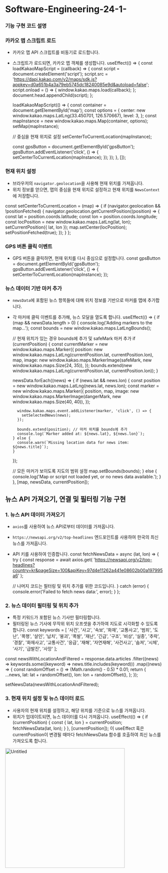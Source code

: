 # Software-Engineering-24-1-

### 기능 구현 코드 설명

### **카카오 맵 스크립트 로드**

- 카카오 맵 API 스크립트를 비동기로 로드합니다.
- 스크립트가 로드되면, 카카오 맵 객체를 생성합니다.
useEffect(() => {
  const loadKakaoMapScript = (callback) => {
    const script = document.createElement('script');
    script.src = '<https://dapi.kakao.com/v2/maps/sdk.js?appkey=d0a651b4a3a79eb5745dc18240085e9d&autoload=false>';
    script.onload = () => {
      window.kakao.maps.load(callback);
    };
    document.head.appendChild(script);
  };

  loadKakaoMapScript(() => {
    const container = document.getElementById('map');
    const options = {
      center: new window.kakao.maps.LatLng(33.450701, 126.570667),
      level: 3,
    };
    const mapInstance = new window.kakao.maps.Map(container, options);
    setMap(mapInstance);

    // 중심을 현재 위치로 설정
    setCenterToCurrentLocation(mapInstance);

    const gpsButton = document.getElementById('gpsButton');
    gpsButton.addEventListener('click', () => {
      setCenterToCurrentLocation(mapInstance);
    });
  });
}, []);


### **현재 위치 설정**

- 브라우저의 `navigator.geolocation`을 사용해 현재 위치를 가져옵니다.
- 위치 정보를 얻으면, 맵의 중심을 현재 위치로 설정하고 현재 위치를 `NewsContext`에 저장합니다.

const setCenterToCurrentLocation = (map) => {
  if (navigator.geolocation && !positionFetched) {
    navigator.geolocation.getCurrentPosition((position) => {
      const lat = position.coords.latitude;
      const lon = position.coords.longitude;
      const locPosition = new window.kakao.maps.LatLng(lat, lon);
      setCurrentPosition({ lat, lon });
      map.setCenter(locPosition);
      setPositionFetched(true);
    });
  }
};

### **GPS 버튼 클릭 이벤트**

- GPS 버튼을 클릭하면, 현재 위치를 다시 중심으로 설정합니다.
const gpsButton = document.getElementById('gpsButton');
gpsButton.addEventListener('click', () => {
  setCenterToCurrentLocation(mapInstance);
});

### **뉴스 데이터 기반 마커 추가**

- `newsData`에 포함된 뉴스 항목들에 대해 위치 정보를 기반으로 마커를 맵에 추가합니다.
- 각 마커에 클릭 이벤트를 추가해, 뉴스 모달을 열도록 합니다.
useEffect(() => {
  if (map && newsData.length > 0) {
    console.log('Adding markers to the map...');
    const bounds = new window.kakao.maps.LatLngBounds();

    // 현재 위치가 있는 경우 bounds에 추가 및 safeMark 마커 추가
    if (currentPosition) {
      const currentMarker = new window.kakao.maps.Marker({
        position: new window.kakao.maps.LatLng(currentPosition.lat, currentPosition.lon),
        map,
        image: new window.kakao.maps.MarkerImage(safeMark, new window.kakao.maps.Size(24, 35)),
      });
      bounds.extend(new window.kakao.maps.LatLng(currentPosition.lat, currentPosition.lon));
    }

    newsData.forEach((news) => {
      if (news.lat && news.lon) {
        const position = new window.kakao.maps.LatLng(news.lat, news.lon);
        const marker = new window.kakao.maps.Marker({
          position,
          map,
          image: new window.kakao.maps.MarkerImage(dangerMark, new window.kakao.maps.Size(40, 40)),
        });

        window.kakao.maps.event.addListener(marker, 'click', () => {
          setSelectedNews(news);
        });

        bounds.extend(position); // 마커 위치를 bounds에 추가
        console.log(`Marker added at: ${news.lat}, ${news.lon}`);
      } else {
        console.warn(`Missing location data for news item: ${news.title}`);
      }
    });

    // 모든 마커가 보이도록 지도의 범위 설정
    map.setBounds(bounds);
  } else {
    console.log('Map or script not loaded yet, or no news data available.');
  }
}, [map, newsData, currentPosition]);

## **뉴스 API 가져오기, 연결 및 필터링 기능 구현**

### 1. 뉴스 API 데이터 가져오기

- `axios`를 사용하여 뉴스 API로부터 데이터를 가져옵니다.
- `https://newsapi.org/v2/top-headlines` 엔드포인트를 사용하여 한국의 최신 뉴스를 가져옵니다.
- API 키를 사용하여 인증합니다.
const fetchNewsData = async (lat, lon) => {
  try {
    const response = await axios.get(
      '<https://newsapi.org/v2/top-headlines?country=kr&pageSize=100&apiKey=97d4e11262a441e08602b00a197995a6>'
    );

    // 나머지 코드는 필터링 및 위치 추가를 위한 코드입니다.
  } catch (error) {
    console.error('Failed to fetch news data:', error);
  }
};

### 2. 뉴스 데이터 필터링 및 위치 추가

- 특정 키워드가 포함된 뉴스 기사만 필터링합니다.
- 필터링된 뉴스 기사에 무작위 위치 오프셋을 추가하여 지도로 시각화할 수 있도록 합니다.
const keywords = [
  '사건', '사고', '속보', '화재', '교통사고', '범죄', '도난', '폭행', '살인', '납치', '붕괴', '폭발',
  '재난', '긴급', '구조', '비상', '실종', '추락', '경찰', '화재사고', '교통사건', '응급', '재해',
  '자연재해', '사건사고', '숨져', '시체', '사기', '급발진', '사망'
];

const newsWithLocationAndFiltered = response.data.articles
  .filter((news) => keywords.some((keyword) => news.title.includes(keyword)))
  .map((news) => {
    const randomOffset = () => (Math.random() - 0.5) * 0.01;
    return {
      ...news,
      lat: lat + randomOffset(),
      lon: lon + randomOffset(),
    };
  });

setNewsData(newsWithLocationAndFiltered);

### 3. 현재 위치 설정 및 뉴스 데이터 로드

- 사용자의 현재 위치를 설정하고, 해당 위치를 기준으로 뉴스를 가져옵니다.
- 위치가 업데이트되면, 뉴스 데이터를 다시 가져옵니다.
useEffect(() => {
  if (currentPosition) {
    const { lat, lon } = currentPosition;
    fetchNewsData(lat, lon);
  }
}, [currentPosition]);
이 useEffect 훅은 currentPosition이 변경될 때마다 fetchNewsData 함수를 호출하여 최신 뉴스를 가져오도록 합니다.

<img width="382" alt="Untitled" src="https://github.com/user-attachments/assets/5e5238a7-ee16-41d3-8879-cabbedf09d95" />



